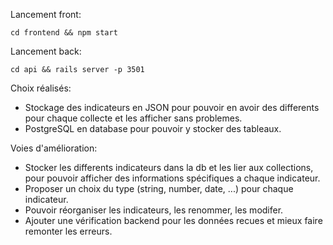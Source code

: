Lancement front:

`cd frontend && npm start`

Lancement back:

`cd api && rails server -p 3501`

Choix réalisés:
- Stockage des indicateurs en JSON pour pouvoir en avoir des differents pour chaque collecte et les afficher sans problemes.
- PostgreSQL en database pour pouvoir y stocker des tableaux.

Voies d'amélioration:
- Stocker les differents indicateurs dans la db et les lier aux collections, pour pouvoir afficher des informations spécifiques a chaque indicateur.
- Proposer un choix du type (string, number, date, ...) pour chaque indicateur.
- Pouvoir réorganiser les indicateurs, les renommer, les modifer.
- Ajouter une vérification backend pour les données recues et mieux faire remonter les erreurs.
